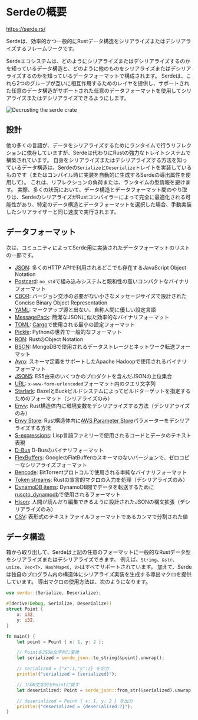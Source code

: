 # Serdeの概要

<https://serde.rs/>

Serdeは、効率的かつ一般的にRustデータ構造をシリアライズまたはデシリアライズするフレームワークです。

Serdeエコシステムは、どのようにシリアライズまたはデシリアライズするのかを知っているデータ構造と、どのように他のものをシリアライズまたはデシリアライズするのかを知っているデータフォーマットで構成されます。
Serdeは、これら2つのグループが互いに相互作用するためのレイヤを提供し、サポートされた任意のデータ構造がサポートされた任意のデータフォーマットを使用してシリアライズまたはデシリアライズできるようにします。

![Decrusting the serde crate](https://youtu.be/BI_bHCGRgMY)

## 設計

他の多くの言語が、データをシリアライズするためにランタイムで行うリフレクションに依存していますが、Serdeは代わりにRustの強力なトレイトシステムで構築されています。
自身をシリアライズまたはデシリアライズする方法を知っているデータ構造は、Serdeの`Serialize`と`Deserialize`トレイトを実装しているものです（またはコンパイル時に実装を自動的に生成するSerdeの導出属性を使用して）。
これは、リフレクションの負荷または、ランタイムの型情報を避けます。
実際、多くの状況において、データ構造とデータフォーマット間のやり取りは、SerdeのシリアライズがRustコンパイラーによって完全に最適化される可能性があり、特定のデータ構造とデータフォーマットを選択した場合、手動実装したシリアライザーと同じ速度で実行されます。

## データフォーマット

次は、コミュニティによってSerde用に実装されたデータフォーマットのリストの一部です。

- [JSON](https://github.com/serde-rs/json): 多くのHTTP APIで利用されるどこでも存在するJavaScript Object Notation
- [Postcard](https://github.com/jamesmunns/postcard): `no_std`で組み込みシステムと親和性の高いコンパクトなバイナリフォーマット
- [CBOR](https://github.com/enarx/ciborium): バージョン交渉の必要がない小さなメッセージサイズで設計されたConcise Binary Object Representation
- [YAML](https://github.com/dtolnay/serde-yaml): マークアップ源と出ない、自称人間に優しい設定言語
- [MessagePack](https://github.com/3Hren/msgpack-rust): 簡潔なJSONに似た効率的なバイナリフォーマット
- [TOML](https://docs.rs/toml): [Cargo](https://doc.rust-lang.org/cargo/reference/manifest.html)で使用される最小の設定フォーマット
- [Pickle](https://github.com/birkenfeld/serde-pickle): Pythonの世界で一般的なフォーマット
- [RON](https://github.com/ron-rs/ron): RustのObject Notation
- [BSON](https://github.com/mongodb/bson-rust): MongoDBで使用されるデータストレージとネットワーク転送フォーマット
- [Avro](https://docs.rs/apache-avro): スキーマ定義をサポートしたApache Hadoopで使用されるバイナリフォーマット
- [JSON5](https://github.com/callum-oakley/json5-rs): ES5由来のいくつかのプロダクトを含んだJSONの上位集合
- [URL](https://docs.rs/serde_qs): `x-www-form-urlencoded`フォーマット内のクエリ文字列
- [Starlark](https://github.com/dtolnay/serde-starlark): BazelとBuckビルドシステムによってビルドターゲットを指定するためのフォーマット（シリアライズのみ）
- [Envy](https://github.com/softprops/envy): Rust構造体内に環境変数をデシリアライズする方法（デシリアライズのみ）
- [Envy Store](https://github.com/softprops/envy-store): Rust構造体内に[AWS Parameter Store](https://docs.aws.amazon.com/systems-manager/latest/userguide/systems-manager-parameter-store.html)パラメーターをデシリアライズする方法
- [S-expressions](https://github.com/rotty/lexpr-rs): Lisp言語ファミリーで使用されるコードとデータのテキスト表現
- [D-Bus](https://docs.rs/zvariant) D-Busのバイナリフォーマット
- [FlexBuffers](https://github.com/google/flatbuffers/tree/master/rust/flexbuffers): GoogleのFlatBufferのスキーマのないバージョンで、ゼロコピーなシリアライズフォーマット
- [Bencode](https://github.com/P3KI/bendy): BitTorrentプロトコルで使用される単純なバイナリフォーマット
- [Token streams](https://github.com/oxidecomputer/serde_tokenstream): Rustの宣言的マクロの入力を処理（デシリアライズのみ）
- [DynamoDB items](https://docs.rs/serde_dynamo): DynamoDB間でデータを転送するために[rusoto_dynamodb](https://docs.rs/rusoto_dynamodb)で使用されるフォーマット
- [Hjson](https://github.com/Canop/deser-hjson): 人間が読んだり編集できるように設計されたJSONの構文拡張（デシリアライズのみ）
- [CSV](https://docs.rs/csv): 表形式のテキストファイルフォーマットであるカンマで分割された値

## データ構造

箱から取り出して、Serdeは上記の任意のフォーマットに一般的なRustデータ型をシリアライズまたはデシリアライズできます。
例えば、`String`、`&str`、`usize`、`Vec<T>`、`HashMap<K, V>`はすべてサポートされています。
加えて、Serdeは独自のプログラム内の構造体にシリアライズ実装を生成する導出マクロを提供しています。
導出マクロの使用方法は、次のようになります。

```rust
use serde::{Serialize, Deserialize};

#[derive(Debug, Serialize, Deserialize)]
struct Point {
    x: i32,
    y: i32,
}

fn main() {
    let point = Point { x: 1, y: 2 };

    // PointをJSON文字列に変換
    let serialized = serde_json::to_string(&point).unwrap();

    // serialized = {"x":1,"y":2} を出力
    println!("serialized = {serialized}");

    // JSON文字列をPointに戻す
    let deserialized: Point = serde_json::from_str(&serialized).unwrap();

    // deserialized = Point { x: 1, y: 2 } を出力
    println!("deserialized = {deserialized:?}");
}
```

